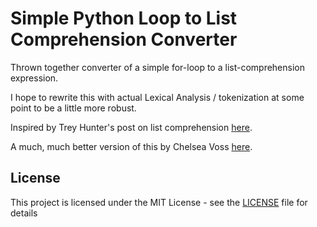 # Simple Python Loop to List Comprehension Converter

Thrown together converter of a simple for-loop to a list-comprehension expression.

I hope to rewrite this with actual Lexical Analysis / tokenization at some point
to be a little more robust.

Inspired by Trey Hunter's post on list comprehension [here](https://treyhunner.com/2015/12/python-list-comprehensions-now-in-color/).

A much, much better version of this by Chelsea Voss [here](https://onelinepy.herokuapp.com/).

## License
This project is licensed under the MIT License - see the [LICENSE](LICENSE) file for details
